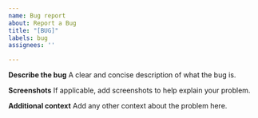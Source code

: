```yaml
---
name: Bug report
about: Report a Bug
title: "[BUG]"
labels: bug
assignees: ''

---
```


**Describe the bug**
A clear and concise description of what the bug is.

**Screenshots**
If applicable, add screenshots to help explain your problem.

**Additional context**
Add any other context about the problem here.
